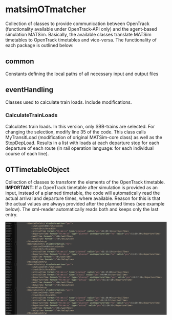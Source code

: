 # matsimOTmatcher
Collection of classes to provide communication between OpenTrack (functionality available under OpenTrack-API only) and the agent-based simulation MATSim. Basically, the available classes translate MATSim timetables to OpenTrack timetables and vice-versa. The functionality of each package is outlined below: 

## common
Constants defining the local paths of all necessary input and output files 

## eventHandling
Classes used to calculate train loads. Include modifications. 

### CalculateTrainLoads
Calculates train loads. In this version, only SBB-trains are selected. For changing the selection, modify line 35 of the code. 
This class calls MyTransitLoad (modification of original MATSim-core class) as well as the StopDepLoad. 
Results in a list with loads at each departure stop for each departure of each route (in rail operation language: for each individual course of each line). 

## OTTimetableObject
Collection of classes to transform the elements of the OpenTrack timetable. 
**IMPORTANT:** If a OpenTrack timetable after simulation is provided as an input, instead of a planned timetable, the code will automatically read the actual arrival and departure times, where available. Reason for this is that the actual values are always provided after the planned times (see example below). The xml-reader automatically reads both and keeps only the last entry.

![xml Example](https://github.com/ebp-group/matsimOTmatcher/blob/master/Images/xml%20Example.PNG)
